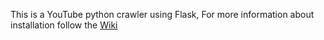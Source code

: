 This is a YouTube python crawler using Flask, For more information about installation follow the [Wiki](https://github.com/AmrAdelKhalil/py_crawler/wiki)
